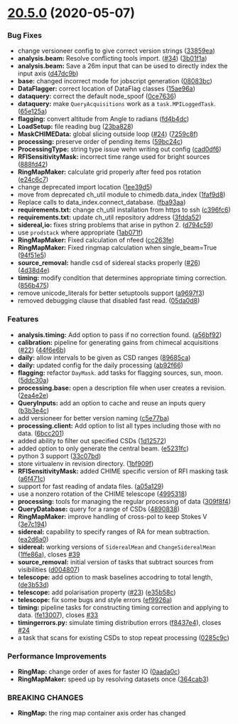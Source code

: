 # [20.5.0](https://github.com/chime-experiment/ch_pipeline/releases/tag/v20.5.0) (2020-05-07)


### Bug Fixes

* change versioneer config to give correct version strings ([33859ea](https://github.com/chime-experiment/ch_pipeline/commit/33859eac0b2623bf87a4b81cc9da34384113ec8d))
* **analysis.beam:** Resolve conflicting tools import. ([#34](https://github.com/chime-experiment/ch_pipeline/issues/34)) ([3b01f1a](https://github.com/chime-experiment/ch_pipeline/commit/3b01f1ad91dc19e6f2d98f0aa24366ebe7419467))
* **analysis.beam:** Save a 26m input that can be used to directly index the input axis ([d47dc9b](https://github.com/chime-experiment/ch_pipeline/commit/d47dc9b4f92ff852e661b6afcb23bb5c3b77ae65))
* **base:** changed incorrect mode for jobscript generation ([08083bc](https://github.com/chime-experiment/ch_pipeline/commit/08083bc16425af25ef3a0c76fccf86c2fa7b269c))
* **DataFlagger:** correct location of DataFlag classes ([15ae96a](https://github.com/chime-experiment/ch_pipeline/commit/15ae96a2dd355fee797cd75aaaa540aa5f53fc80))
* **dataquery:** correct the default node_spoof ([0ce7636](https://github.com/chime-experiment/ch_pipeline/commit/0ce7636b0d4b7840032535dc2446a016ab38ecd8))
* **dataquery:** make `QueryAcquisitions` work as a `task.MPILoggedTask`. ([65e125a](https://github.com/chime-experiment/ch_pipeline/commit/65e125a0db8fd09c5d2f5f7d8a3f89a33e769119))
* **flagging:** convert altitude from Angle to radians ([fd4b4dc](https://github.com/chime-experiment/ch_pipeline/commit/fd4b4dc1ee621f2b9eeec9b3814c7ee3db29dd9f))
* **LoadSetup:** file reading bug ([23ba828](https://github.com/chime-experiment/ch_pipeline/commit/23ba828680dc5190a67e774879df645629e72ef6))
* **MaskCHIMEData:** global slicing outside loop ([#24](https://github.com/chime-experiment/ch_pipeline/issues/24)) ([7259c8f](https://github.com/chime-experiment/ch_pipeline/commit/7259c8f5593a2d005a879bb755427502c3a5ddd7))
* **processing:** preserve order of pending items ([59bc24c](https://github.com/chime-experiment/ch_pipeline/commit/59bc24ceacd11e50929b5794fa6147db1d6abcc6))
* **ProcessingType:** string type issue wehn writing out config ([cad0df6](https://github.com/chime-experiment/ch_pipeline/commit/cad0df6ac82a9b077b5d2a3ff077050cd4563105))
* **RFISensitivityMask:** incorrect time range used for bright sources ([888fd42](https://github.com/chime-experiment/ch_pipeline/commit/888fd42388ae90b86c5fc4021d91971acd04d637))
* **RingMapMaker:** calculate grid properly after feed pos rotation ([e24c6c7](https://github.com/chime-experiment/ch_pipeline/commit/e24c6c78cc15efb46ccae5e1727a63a68db1147c))
* change deprecated import location ([1ee39d5](https://github.com/chime-experiment/ch_pipeline/commit/1ee39d52c529cd12cc47f184dcff60386d227099))
* move from deprecated ch_util module to chimedb.data_index ([1faf9d8](https://github.com/chime-experiment/ch_pipeline/commit/1faf9d81a1bf99fc010a9162057e38ab3c136d9b))
* Replace calls to data_index.connect_database. ([fba93aa](https://github.com/chime-experiment/ch_pipeline/commit/fba93aa042be71465e009f997a1ad0fc3d6e6034))
* **requirements.txt:** change ch_util installation from https to ssh ([c396fc6](https://github.com/chime-experiment/ch_pipeline/commit/c396fc6fbd3973ab4a52be33d11a07e30e0d9627))
* **requirements.txt:** update ch_util repository address ([3fdda52](https://github.com/chime-experiment/ch_pipeline/commit/3fdda5278226e786c9a827ff4c136552782bf96f))
* **sidereal,io:** fixes string problems that arise in python 2. ([d794c59](https://github.com/chime-experiment/ch_pipeline/commit/d794c59db4c1b36157b8f2594eb7ef0a770378cc))
* use `prodstack` where appropriate ([1ab071f](https://github.com/chime-experiment/ch_pipeline/commit/1ab071f141d75fb270fcc7abe228ce053c553f50))
* **RingMapMaker:** Fixed calculation of nfeed ([cc263fe](https://github.com/chime-experiment/ch_pipeline/commit/cc263fe4fe38d0787d1859917f7880aaeb35e56d))
* **RingMapMaker:** Fixed ringmap calculation when single_beam=True ([94f51e5](https://github.com/chime-experiment/ch_pipeline/commit/94f51e58873cd6701dd8bf0fb57a74372f121c19))
* **source_removal:** handle csd of sidereal stacks properly ([#26](https://github.com/chime-experiment/ch_pipeline/issues/26)) ([4d38d4e](https://github.com/chime-experiment/ch_pipeline/commit/4d38d4ee079c612bb55cbd87337eec4b9a870089))
* **timing:** modify condition that determines appropriate timing correction. ([856b475](https://github.com/chime-experiment/ch_pipeline/commit/856b4753e626848e017402962b2718d2c024123a))
* remove unicode_literals for better setuptools support ([a9697f3](https://github.com/chime-experiment/ch_pipeline/commit/a9697f3263554e43f2cbd6f7c494621d1dac890c))
* removed debugging clause that disabled fast read. ([05da0d8](https://github.com/chime-experiment/ch_pipeline/commit/05da0d88601c8ec67925132ced18166134b64a9c))


### Features

* **analysis.timing:** Add option to pass if no correction found. ([a56bf92](https://github.com/chime-experiment/ch_pipeline/commit/a56bf929d1706502258086127e2b3008f5b77198))
* **calibration:** pipeline for generating gains from chimecal acquisitions ([#22](https://github.com/chime-experiment/ch_pipeline/issues/22)) ([44f6e6b](https://github.com/chime-experiment/ch_pipeline/commit/44f6e6b6a9778c10dea3f9ca16d22be32cfa8fe3))
* **daily:** allow intervals to be given as CSD ranges ([89685ca](https://github.com/chime-experiment/ch_pipeline/commit/89685ca4eac914dfedbf1017ca0f146fcdbc8277))
* **daily:** updated config for the daily processing ([ab92f66](https://github.com/chime-experiment/ch_pipeline/commit/ab92f667a8e7d3aff4260995eda5d5420c65758d))
* **flagging:** refactor `DayMask`.  add tasks for flagging sources, sun, moon. ([5ddc30a](https://github.com/chime-experiment/ch_pipeline/commit/5ddc30ad8e789bc576ae46fe0559c66616057636))
* **processing.base:** open a description file when user creates a revision. ([2ea4e2e](https://github.com/chime-experiment/ch_pipeline/commit/2ea4e2e339016847a1a2fa7e1d35d6ed62150404))
* **QueryInputs:** add an option to cache and reuse an inputs query ([b3b3e4c](https://github.com/chime-experiment/ch_pipeline/commit/b3b3e4cb6b2a87faf97568551916c71efb9e8366))
* add versioneer for better version naming ([c5e77ba](https://github.com/chime-experiment/ch_pipeline/commit/c5e77bac0459c2ebce90faedda88e465fc4caa6b))
* **processing.client:** Add option to list all types including those with no data. ([6bcc201](https://github.com/chime-experiment/ch_pipeline/commit/6bcc2018a85cf081437820668b3e5b209944a094))
* added ability to filter out specified CSDs ([1d12572](https://github.com/chime-experiment/ch_pipeline/commit/1d12572ee785089fbebe923df9b5a6530592b02e))
* added option to only generate the central beam. ([e5231fc](https://github.com/chime-experiment/ch_pipeline/commit/e5231fcf7183fa13b528776497a4161c06c809b1))
* python 3 support ([33c07bd](https://github.com/chime-experiment/ch_pipeline/commit/33c07bdcc660bee1d62bbb2ab76abe401a914c9e))
* store virtualenv in revision directory. ([1bf909f](https://github.com/chime-experiment/ch_pipeline/commit/1bf909f44e008123005c77106966fc797e6d418b))
* **RFISensitivityMask:** added CHIME specific version of RFI masking task ([a6f471c](https://github.com/chime-experiment/ch_pipeline/commit/a6f471ce198c0de4160ecf29a507124047ac71ed))
* support for fast reading of andata files. ([a05a129](https://github.com/chime-experiment/ch_pipeline/commit/a05a129f9db828a45f9d2ec5dee16b49ad38e186))
* use a nonzero rotation of the CHIME telescope ([4995318](https://github.com/chime-experiment/ch_pipeline/commit/499531804366008f3463d6c3501ec530cabe4659))
* **processing:** tools for managing the regular processing of data ([309f8f4](https://github.com/chime-experiment/ch_pipeline/commit/309f8f4c336b5074fb2f4470344592d4c4f74f77))
* **QueryDatabase:** query for a range of CSDs ([4890838](https://github.com/chime-experiment/ch_pipeline/commit/489083865fd7b6242a7da2459963676643199659))
* **RingMapMaker:** improve handling of cross-pol to keep Stokes V ([3e7c194](https://github.com/chime-experiment/ch_pipeline/commit/3e7c1941c73b008a0bf17078b78f122c7ff1ae63))
* **sidereal:** capability to specify ranges of RA for mean subtraction. ([ea2d6a0](https://github.com/chime-experiment/ch_pipeline/commit/ea2d6a0ecc47ab4ffd7a9693ba6e0add1731ef44))
* **sidereal:** working versions of `SiderealMean` and `ChangeSiderealMean` ([1ffe86a](https://github.com/chime-experiment/ch_pipeline/commit/1ffe86a9674039ae9cdec16f2af60324781de5ad)), closes [#39](https://github.com/chime-experiment/ch_pipeline/issues/39)
* **source_removal:** initial version of tasks that subtract sources from visibilities ([d004807](https://github.com/chime-experiment/ch_pipeline/commit/d0048072ced50394c331d47131154b1ee788afad))
* **telescope:** add option to mask baselines accodring to total length, ([de3b53d](https://github.com/chime-experiment/ch_pipeline/commit/de3b53dc2c45d0239f433f885d1d54eb0da3173f))
* **telescope:** add polarisation property ([#23](https://github.com/chime-experiment/ch_pipeline/issues/23)) ([e35b58c](https://github.com/chime-experiment/ch_pipeline/commit/e35b58cec718e5ec50d10d519c8cad4699002955))
* **telescope:** fix some bugs and style errors ([ef9926a](https://github.com/chime-experiment/ch_pipeline/commit/ef9926ad94fb181d18d894b343bb0757ca82cad6))
* **timing:** pipeline tasks for constructing timing correction and applying to data. ([fe13007](https://github.com/chime-experiment/ch_pipeline/commit/fe130073d6d784384a0481c683b1e31bdb35a1f5)), closes [#33](https://github.com/chime-experiment/ch_pipeline/issues/33)
* **timingerrors.py:** simulate timing distribution errors ([f8437e4](https://github.com/chime-experiment/ch_pipeline/commit/f8437e4f7aaf8979c7f761d7d004dc91e3abe2b3)), closes [#24](https://github.com/chime-experiment/ch_pipeline/issues/24)
* a task that scans for existing CSDs to stop repeat processing ([0285c9c](https://github.com/chime-experiment/ch_pipeline/commit/0285c9cc848f10216e32b89d513e2d87ddb8bb36))


### Performance Improvements

* **RingMap:** change order of axes for faster IO ([0aada0c](https://github.com/chime-experiment/ch_pipeline/commit/0aada0cf377da9965711fe14fc6c4f462c61f3e8))
* **RingMapMaker:** speed up by resolving datasets once ([364cab3](https://github.com/chime-experiment/ch_pipeline/commit/364cab3af17d790759106321badf850357b302d2))


### BREAKING CHANGES

* **RingMap:** the ring map container axis order has changed

